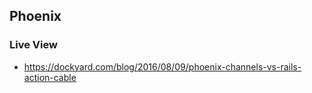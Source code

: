 

## Phoenix

### Live View
* https://dockyard.com/blog/2016/08/09/phoenix-channels-vs-rails-action-cable
